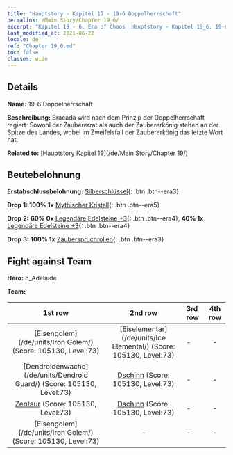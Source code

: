 ```yaml
---
title: "Hauptstory - Kapitel 19 - 19-6 Doppelherrschaft"
permalink: /Main Story/Chapter 19_6/
excerpt: "Kapitel 19 - 6. Era of Chaos  Hauptstory - Kapitel 19_6. 19-6 Doppelherrschaft"
last_modified_at: 2021-06-22
locale: de
ref: "Chapter 19_6.md"
toc: false
classes: wide
---
```


## Details

 **Name:** 19-6 Doppelherrschaft

 **Beschreibung:** Bracada wird nach dem Prinzip der Doppelherrschaft regiert: Sowohl der Zaubererrat als auch der Zaubererkönig stehen an der Spitze des Landes, wobei im Zweifelsfall der Zaubererkönig das letzte Wort hat.

 **Related to:** [Hauptstory Kapitel 19](/de/Main Story/Chapter 19/)

## Beutebelohnung

 **Erstabschlussbelohnung:** [Silberschlüssel](/ItemsDE/con_693/){: .btn .btn--era3}

 **Drop 1:** **100% 1x** [Mythischer Kristall](/ItemsDE/mat_66/){: .btn .btn--era5}

 **Drop 2:** **60% 0x** [Legendäre Edelsteine +3](/ItemsDE/mat_58/){: .btn .btn--era4}, **40% 1x** [Legendäre Edelsteine +3](/ItemsDE/mat_58/){: .btn .btn--era4}

 **Drop 3:** **100% 1x** [Zauberspruchrollen](/ItemsDE/con_694/){: .btn .btn--era3}


## Fight against Team
 **Hero:** h_Adelaide

 **Team:**


  | 1st row | 2nd row | 3rd row | 4th row |
  |:----:|:----:|:----|:----:|
  | [Eisengolem](/de/units/Iron Golem/) (Score: 105130, Level:73)  | [Eiselementar](/de/units/Ice Elemental/) (Score: 105130, Level:73)  | - | - |
  | [Dendroidenwache](/de/units/Dendroid Guard/) (Score: 105130, Level:73)  | [Dschinn](/de/units/Genie/) (Score: 105130, Level:73)  | - | - |
  | [Zentaur](/de/units/Centaur/) (Score: 105130, Level:73)  | [Dschinn](/de/units/Genie/) (Score: 105130, Level:73)  | - | - |
  | [Eisengolem](/de/units/Iron Golem/) (Score: 105130, Level:73)  | - | - | - |



